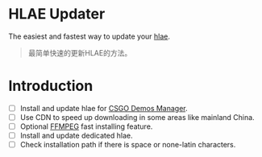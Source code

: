 # HLAE Updater

The easiest and fastest way to update your [hlae](https://github.com/advancedfx/advancedfx).

> 最简单快速的更新HLAE的方法。

# Introduction

- [ ] Install and update hlae for [CSGO Demos Manager](https://github.com/akiver/CSGO-Demos-Manager).
- [ ] Use CDN to speed up downloading in some areas like mainland China.
- [ ] Optional [FFMPEG](http://ffmpeg.org/) fast installing feature.
- [ ] Install and update dedicated hlae.
- [ ] Check installation path if there is space or none-latin characters.
